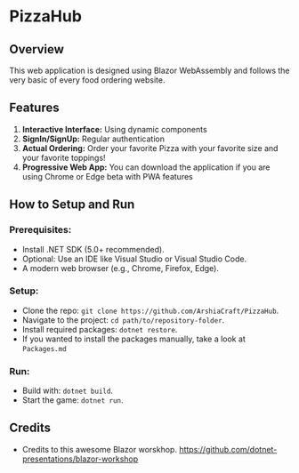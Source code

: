 # PizzaHub

## Overview
This web application is designed using Blazor WebAssembly and follows the very basic of every food ordering website.

## Features
1. **Interactive Interface:** Using dynamic components 
2. **SignIn/SignUp:** Regular authentication 
3. **Actual Ordering:** Order your favorite Pizza with your favorite size and your favorite toppings!
4. **Progressive Web App:** You can download the application if you are using Chrome or Edge beta with PWA features

## How to Setup and Run
### Prerequisites:
- Install .NET SDK (5.0+ recommended).
- Optional: Use an IDE like Visual Studio or Visual Studio Code.
- A modern web browser (e.g., Chrome, Firefox, Edge).

### Setup:
- Clone the repo: `git clone https://github.com/ArshiaCraft/PizzaHub`.
- Navigate to the project: `cd path/to/repository-folder`.
- Install required packages: `dotnet restore`.
- If you wanted to install the packages manually, take a look at `Packages.md`

### Run:
- Build with: `dotnet build`.
- Start the game: `dotnet run`.

## Credits
- Credits to this awesome Blazor worskhop. https://github.com/dotnet-presentations/blazor-workshop
